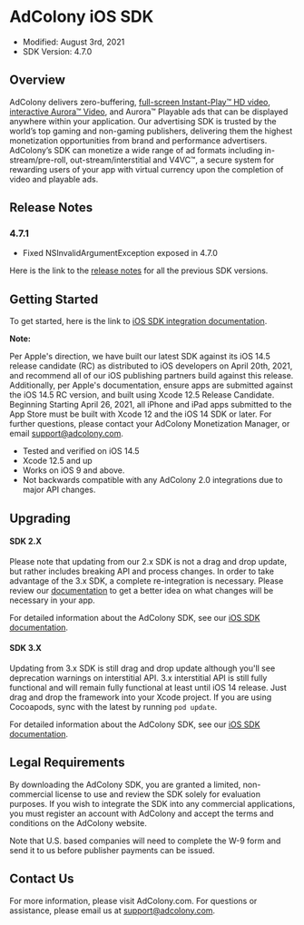 # AdColony iOS SDK
* Modified: August 3rd, 2021
* SDK Version: 4.7.0

## Overview

AdColony delivers zero-buffering,
[full-screen Instant-Play™ HD video](https://www.adcolony.com/technology/instant-play/),
[interactive Aurora™ Video](https://www.adcolony.com/technology/auroravideo),
and Aurora™ Playable ads that can be displayed anywhere within your
application. Our advertising SDK is trusted by the world’s top gaming
and non-gaming publishers, delivering them the highest monetization
opportunities from brand and performance advertisers. AdColony’s SDK
can monetize a wide range of ad formats including in-stream/pre-roll,
out-stream/interstitial and V4VC™, a secure system for rewarding users
of your app with virtual currency upon the completion of video and
playable ads.

## Release Notes

### 4.7.1

* Fixed NSInvalidArgumentException exposed in 4.7.0

Here is the link to the
[release notes](https://github.com/AdColony/AdColony-iOS-SDK/blob/master/CHANGELOG.md)
for all the previous SDK versions.

## Getting Started

To get started, here is the link to
[iOS SDK integration documentation](https://github.com/AdColony/AdColony-iOS-SDK/wiki).

**Note:**

Per Apple's direction, we have built our latest SDK against its iOS 14.5 release candidate (RC) as distributed to iOS developers on April 20th, 2021, and recommend all of our iOS publishing partners build against this release. Additionally, per Apple's documentation, ensure apps are submitted against the iOS 14.5 RC version, and built using Xcode 12.5 Release Candidate. Beginning Starting April 26, 2021, all iPhone and iPad apps submitted to the App Store must be built with Xcode 12 and the iOS 14 SDK or later. For further questions, please contact your AdColony Monetization Manager, or email support@adcolony.com.

* Tested and verified on iOS 14.5
* Xcode 12.5 and up
* Works on iOS 9 and above.
* Not backwards compatible with any AdColony 2.0 integrations due to major API changes.

## Upgrading

#### SDK 2.X

Please note that updating from our 2.x SDK is not a drag and drop
update, but rather includes breaking API and process changes. In order
to take advantage of the 3.x SDK, a complete re-integration is
necessary. Please review our
[documentation](https://github.com/AdColony/AdColony-iOS-SDK/wiki)
to get a better idea on what changes will be necessary in your app.

For detailed information about the AdColony SDK, see our
[iOS SDK documentation](https://github.com/AdColony/AdColony-iOS-SDK/wiki).

#### SDK 3.X

Updating from 3.x SDK is still drag and drop update although you'll see deprecation warnings on interstitial API.
3.x interstitial API is still fully functional and will remain fully functional at least until iOS 14 release.
Just drag and drop the framework into your Xcode project. If you are
using Cocoapods, sync with the latest by running `pod update`.

For detailed information about the AdColony SDK, see our
[iOS SDK documentation](https://github.com/AdColony/AdColony-iOS-SDK/wiki).



## Legal Requirements

By downloading the AdColony SDK, you are granted a limited,
non-commercial license to use and review the SDK solely for evaluation
purposes.  If you wish to integrate the SDK into any commercial
applications, you must register an account with AdColony and accept
the terms and conditions on the AdColony website.

Note that U.S. based companies will need to complete the W-9 form and
send it to us before publisher payments can be issued.

## Contact Us

For more information, please visit AdColony.com. For questions or
assistance, please email us at support@adcolony.com.
